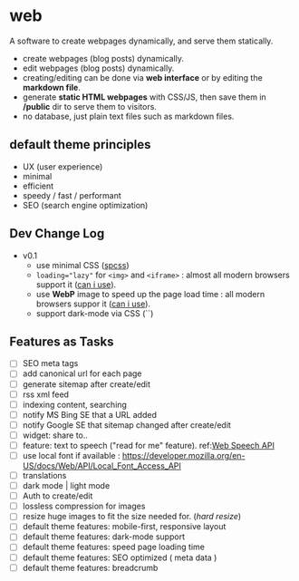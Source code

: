 # web
A software to create webpages dynamically, and serve them statically.

- create webpages (blog posts) dynamically.
- edit webpages (blog posts) dynamically.
- creating/editing can be done via __web interface__ or by editing the __markdown file__.
- generate __static HTML webpages__ with CSS/JS, then save them in __/public__ dir to serve them to visitors.
- no database, just plain text files such as markdown files.

## default theme principles

- UX (user experience)
- minimal
- efficient
- speedy / fast / performant
- SEO (search engine optimization) 

## Dev Change Log
- v0.1
  - use minimal CSS ([spcss](https://github.com/susam/spcss))
  - `loading="lazy"` for `<img>` and `<iframe>` : almost all modern browsers support it ([can i use](https://caniuse.com/#feat=loading-lazy-attr)).
  - use **WebP** image to speed up the page load time : all modern browsers suppor it ([can i use](https://caniuse.com/#feat=webp)).
  - support dark-mode via CSS (``)

## Features as Tasks

- [ ] SEO meta tags
- [ ] add canonical url for each page
- [ ] generate sitemap after create/edit
- [ ] rss xml feed
- [ ] indexing content, searching
- [ ] notify MS Bing SE that a URL added
- [ ] notify Google SE that sitemap changed after create/edit
- [ ] widget: share to..
- [ ] feature: text to speech ("read for me" feature). ref:[Web Speech API](https://developer.mozilla.org/en-US/docs/Web/API/Web_Speech_API)
- [ ] use local font if available : https://developer.mozilla.org/en-US/docs/Web/API/Local_Font_Access_API
- [ ] translations
- [ ] dark mode | light mode
- [ ] Auth to create/edit
- [ ] lossless compression for images
- [ ] resize huge images to fit the size needed for. (_hard resize_)
- [ ] default theme features: mobile-first, responsive layout
- [ ] default theme features: dark-mode support
- [ ] default theme features: speed page loading time
- [ ] default theme features: SEO optimized ( meta data )
- [ ] default theme features: breadcrumb
